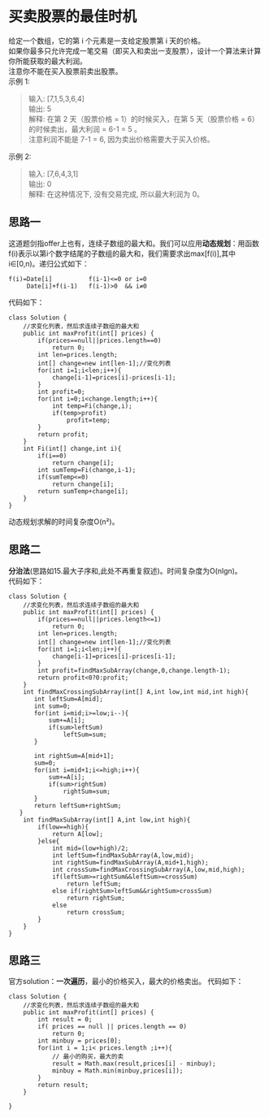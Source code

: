 # 买卖股票的最佳时机
给定一个数组，它的第 i 个元素是一支给定股票第 i 天的价格。  
如果你最多只允许完成一笔交易（即买入和卖出一支股票），设计一个算法来计算你所能获取的最大利润。  
注意你不能在买入股票前卖出股票。  
示例 1:
>输入: [7,1,5,3,6,4]  
输出: 5  
解释: 在第 2 天（股票价格 = 1）的时候买入，在第 5 天（股票价格 = 6）的时候卖出，最大利润 = 6-1 = 5 。  
    注意利润不能是 7-1 = 6, 因为卖出价格需要大于买入价格。 

示例 2:  
>输入: [7,6,4,3,1]  
输出: 0  
解释: 在这种情况下, 没有交易完成, 所以最大利润为 0。 
## 思路一
这道题剑指offer上也有，连续子数组的最大和。我们可以应用**动态规划**：用函数f(i)表示以第i个数字结尾的子数组的最大和，我们需要求出max[f(i)],其中i∈[0,n)。递归公式如下： 
``` 
f(i)=Date[i]          f(i-1)<=0 or i=0
     Date[i]+f(i-1)   f(i-1)>0  && i≠0
```
代码如下：  
```
class Solution {
    //求变化列表，然后求连续子数组的最大和
    public int maxProfit(int[] prices) {
        if(prices==null||prices.length==0)
            return 0;
        int len=prices.length;
        int[] change=new int[len-1];//变化列表
        for(int i=1;i<len;i++){
            change[i-1]=prices[i]-prices[i-1];
        }
        int profit=0;
        for(int i=0;i<change.length;i++){
            int temp=Fi(change,i);
            if(temp>profit)
                profit=temp;
        }
        return profit;
    }
    int Fi(int[] change,int i){
        if(i==0)
            return change[i];
        int sumTemp=Fi(change,i-1);
        if(sumTemp<=0)
            return change[i];
        return sumTemp+change[i];
    }
}
```
动态规划求解的时间复杂度O(n²)。  
## 思路二
**分治法**(思路如15.最大子序和,此处不再重复叙述)。时间复杂度为O(nlgn)。  
代码如下：
```
class Solution {
    //求变化列表，然后求连续子数组的最大和
    public int maxProfit(int[] prices) {
        if(prices==null||prices.length<=1)
            return 0;
        int len=prices.length;
        int[] change=new int[len-1];//变化列表
        for(int i=1;i<len;i++){
            change[i-1]=prices[i]-prices[i-1];
        }
        int profit=findMaxSubArray(change,0,change.length-1);
        return profit<0?0:profit;
    }
    int findMaxCrossingSubArray(int[] A,int low,int mid,int high){
       int leftSum=A[mid];
       int sum=0;
       for(int i=mid;i>=low;i--){
           sum+=A[i];
           if(sum>leftSum)
               leftSum=sum;      
       }
       
       int rightSum=A[mid+1];
       sum=0;
       for(int i=mid+1;i<=high;i++){
           sum+=A[i];
           if(sum>rightSum)
               rightSum=sum;
       }
       return leftSum+rightSum;
   }
    int findMaxSubArray(int[] A,int low,int high){
        if(low==high){
            return A[low];
        }else{
            int mid=(low+high)/2;
            int leftSum=findMaxSubArray(A,low,mid);
            int rightSum=findMaxSubArray(A,mid+1,high);
            int crossSum=findMaxCrossingSubArray(A,low,mid,high);
            if(leftSum>=rightSum&&leftSum>=crossSum)
                return leftSum;
            else if(rightSum>leftSum&&rightSum>crossSum)
                return rightSum;
            else
                return crossSum;
        }
    }
}
```
## 思路三
官方solution：**一次遍历**，最小的价格买入，最大的价格卖出。
代码如下：
```
class Solution {
    //求变化列表，然后求连续子数组的最大和
    public int maxProfit(int[] prices) {
        int result = 0;
        if( prices == null || prices.length == 0)
            return 0;
        int minbuy = prices[0];        
        for(int i = 1;i< prices.length ;i++){
            // 最小的购买，最大的卖
            result = Math.max(result,prices[i] - minbuy);
            minbuy = Math.min(minbuy,prices[i]);
        }
        return result;
    }
    
}
```



